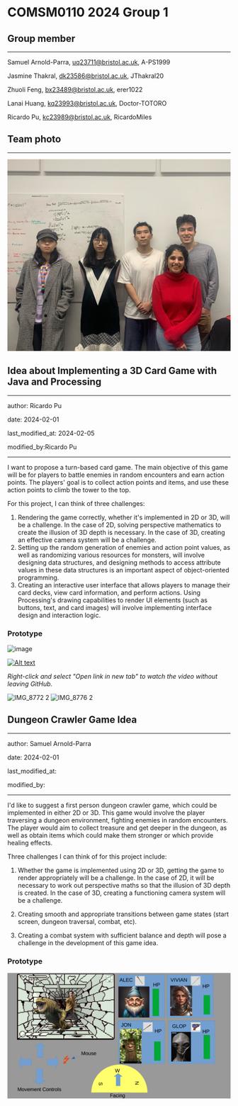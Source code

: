 # COMSM0110 2024 Group 1

## Group member
---

Samuel Arnold-Parra, uq23711@bristol.ac.uk, A-PS1999

Jasmine Thakral, dk23586@bristol.ac.uk, JThakral20

Zhuoli Feng, bx23489@bristol.ac.uk, erer1022

Lanai Huang, kq23993@bristol.ac.uk, Doctor-TOTORO

Ricardo Pu, kc23989@bristol.ac.uk, RicardoMiles

## Team photo
---
![image](https://github.com/UoB-COMSM0110/2024-group-1/blob/main/images/TeamPhoto.jpg)


## Idea about Implementing a 3D Card Game with Java and Processing

---

author: Ricardo Pu

date: 2024-02-01

last_modified_at: 2024-02-05

modified_by:Ricardo Pu

---
I want to propose a turn-based card game. The main objective of this game will be for players to battle enemies in random encounters and earn action points. The players' goal is to collect action points and items, and use these action points to climb the tower to the top.

For this project, I can think of three challenges:
1. Rendering the game correctly, whether it's implemented in 2D or 3D, will be a challenge. In the case of 2D, solving perspective mathematics to create the illusion of 3D depth is necessary. In the case of 3D, creating an effective camera system will be a challenge.
2. Setting up the random generation of enemies and action point values, as well as randomizing various resources for monsters, will involve designing data structures, and designing methods to access attribute values in these data structures is an important aspect of object-oriented programming.
3. Creating an interactive user interface that allows players to manage their card decks, view card information, and perform actions. Using Processing's drawing capabilities to render UI elements (such as buttons, text, and card images) will involve implementing interface design and interaction logic.


### Prototype
![image](https://github.com/UoB-COMSM0110/2024-group-1/blob/main/images/PaperPrototype1.gif)

[![Alt text](https://img.youtube.com/vi/VUtbDt9KXXw/0.jpg)](https://www.youtube.com/watch?v=VUtbDt9KXXw)

*Right-click and select "Open link in new tab" to watch the video without leaving GitHub.*


![IMG_8772 2](https://github.com/UoB-COMSM0110/2024-group-1/assets/120200385/1431ac4d-13f1-4315-8d47-d8e789c5737e)
![IMG_8776 2](https://github.com/UoB-COMSM0110/2024-group-1/assets/120200385/ae396519-d9d0-4ae7-aae0-ebaf6f93ed5c)


## Dungeon Crawler Game Idea

---

author: Samuel Arnold-Parra

date: 2024-02-01

last_modified_at:

modified_by:

---

I'd like to suggest a first person dungeon crawler game, which could be implemented in either 2D or 3D.
This game would involve the player traversing a dungeon environment, fighting enemies in random
encounters. The player would aim to collect treasure and get deeper in the dungeon, as well as
obtain items which could make them stronger or which provide healing effects.

Three challenges I can think of for this project include:

1. Whether the game is implemented using 2D or 3D, getting the game to render appropriately will
be a challenge. In the case of 2D, it will be necessary to work out perspective maths so that
the illusion of 3D depth is created. In the case of 3D, creating a functioning camera system will
be a challenge.

2. Creating smooth and appropriate transitions between game states (start screen, dungeon
traversal, combat, etc).

3. Creating a combat system with sufficient balance and depth will pose a challenge
in the development of this game idea.

### Prototype

![prototype2](./images/PaperPrototype2.png)
